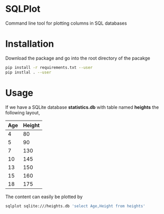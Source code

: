 # SQLPlot
Command line tool for plotting columns in SQL databases

# Installation
Download the package and go into the root directory of the pacakge

```bash
pip install -r requirements.txt --user
pip instlal . --user
```

# Usage
If we have a SQLite database **statistics.db** with table named **heights** the following layout,

| Age | Height |
| --- | ------ |
| 4 | 80 |
| 5 | 90  |
| 7 | 130 |
| 10 | 145 |
| 13  | 150 | 
| 15  | 160 |
| 18 | 175 |

The content can easily be plotted by
```bash
sqlplot sqlite:///heights.db 'select Age,Height from heights'
```
